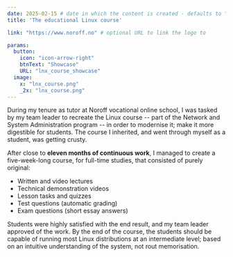 ```yaml
---
date: 2025-02-15 # date in which the content is created - defaults to "today"
title: 'The educational Linux course'

link: "https://www.noroff.no" # optional URL to link the logo to

params:
  button:
    icon: "icon-arrow-right"
    btnText: "Showcase"
    URL: "lnx_course_showcase"
  image:  
    x: "lnx_course.png"
    _2x: "lnx_course.png"
---
```


During my tenure as tutor at Noroff vocational online school, I was tasked by
my team leader to recreate the Linux course -- part of the Network and System
Administration program -- in order to modernise it; make it more digestible for
students. The course I inherited, and went through myself as a student, was
getting crusty.

After close to **eleven months of continuous work**, I managed to create a
five-week-long course, for full-time studies, that consisted of purely
original:

- Written and video lectures
- Technical demonstration videos
- Lesson tasks and quizzes
- Test questions (automatic grading)
- Exam questions (short essay answers)

Students were highly satisfied with the end result, and my team leader approved
of the work. By the end of the course, the students should be capable of
running most Linux distributions at an intermediate level; based on an
intuitive understanding of the system, not rout memorisation.

